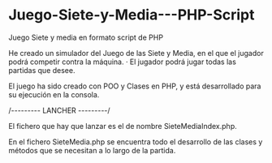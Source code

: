 # Juego-Siete-y-Media---PHP-Script
Juego Siete y media en formato script de PHP

He creado un simulador del Juego de las Siete y Media, en el que el jugador podrá competir contra la máquina. 
· El jugador podrá jugar todas las partidas que desee.

El juego ha sido creado con POO y Clases en PHP, y está desarrollado para su ejecución en la consola.

/--------- LANCHER ---------/

El fichero que hay que lanzar es el de nombre SieteMediaIndex.php. 

En el fichero SieteMedia.php se encuentra todo el desarrollo de las clases y métodos que se necesitan a lo largo de la partida.
